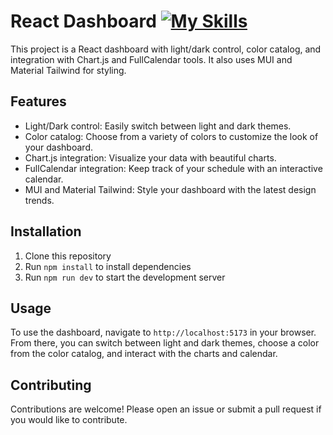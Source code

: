 # React Dashboard [![My Skills](https://skillicons.dev/icons?i=js,html,css,wasm)](https://skillicons.dev)
This project is a React dashboard with light/dark control, color catalog, and integration with Chart.js and FullCalendar tools. It also uses MUI and Material Tailwind for styling.

## Features

- Light/Dark control: Easily switch between light and dark themes.
- Color catalog: Choose from a variety of colors to customize the look of your dashboard.
- Chart.js integration: Visualize your data with beautiful charts.
- FullCalendar integration: Keep track of your schedule with an interactive calendar.
- MUI and Material Tailwind: Style your dashboard with the latest design trends.

## Installation

1. Clone this repository
2. Run `npm install` to install dependencies
3. Run `npm run dev` to start the development server

## Usage

To use the dashboard, navigate to `http://localhost:5173` in your browser. From there, you can switch between light and dark themes, choose a color from the color catalog, and interact with the charts and calendar.

## Contributing

Contributions are welcome! Please open an issue or submit a pull request if you would like to contribute.

